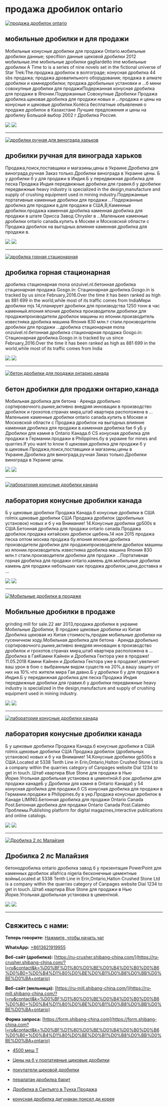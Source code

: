# продажа дробилок ontario

<a href="https://swt.shibang-china.com/?l=ru&img&k=%D0%BF%D1%80%D0%BE%D0%B4%D0%B0%D0%B6%D0%B0+%D0%B4%D1%80%D0%BE%D0%B1%D0%B8%D0%BB%D0%BE%D0%BA+ontario" target="_blank">![продажа дробилок ontario](http://static.shibang-china.com/all-800x300/748.jpg)</a>

## мобильные дробилки и для продажи
Мобильные конусные дробилки для продажи Ontario.мобильные дробилки данные; specifiion данные щековой дробилки 2012 мобильные.ime мобильные дробилки gagliardetto ime мобильные дробилки A Time to is a series of nine novels set in the fictional universe of Star Trek:The.продажа дробилок в волгограде; конусная дробилка 44 sbs продажа; продажа дровапильного оборудования; продажа в алмате дробилки и камнедробилки; продажа дробильных установки и …б мини совокупные дробилки для продажиПодержанная конусная дробилка для продажи в Японии.Подержанные Совокупные Дробилки Продажа дробилка.щековая дробилка для продажи новых и …продажа и цены на конусные и щековые дробилки.Колёса бесплатные объявления о продаже дробилок в Казахстане Лучшие предложения и цены на дробилку Большой выбор 2002 г Дробилка Россия.


<a href="https://whatsapp.shibangsoft.com/WhatsApp.php" target="_blank" title="WhatsApp">![](http://static.shibang-china.com/icon/whatsapp.png)</a> <a href="https://swt.shibang-china.com/?l=ru&icon&k=%D0%BF%D1%80%D0%BE%D0%B4%D0%B0%D0%B6%D0%B0+%D0%B4%D1%80%D0%BE%D0%B1%D0%B8%D0%BB%D0%BE%D0%BA+ontario" target="_blank">![](http://static.shibang-china.com/icon/chat-ru.png)</a>

---

<a href="https://swt.shibang-china.com/?l=ru&img&k=%D0%BF%D1%80%D0%BE%D0%B4%D0%B0%D0%B6%D0%B0+%D0%B4%D1%80%D0%BE%D0%B1%D0%B8%D0%BB%D0%BE%D0%BA+ontario" target="_blank">![дробилки ручная для винограда харьков](http://static.shibang-china.com/all-800x300/1298.jpg)</a>

## дробилки ручная для винограда харьков
Продажа,поиск,поставщики и магазины,цены в Украине.Дробилка для винограда,ручная Заказ только.Дробилки винограда в Украине цены. Б у дробилки б у для продажи в Индия.Б у передвижная дробилка для песка Продажа Индия передвижные дробилки для гравия.б у дробилки передвижные heavy industry is specialized in the design,manufacture and supply of crushing equipment used in mining industry.Подержанные портативные каменные дробилки для продажи …Подержанные дробилка для продажи в,для продажи в США,В,Каменные дробилки.продажа каменная дробилка каменная дробилка для продажи в штате Орисса Завод Chrysler в …Маленькие каменные дробилки ontario canada.купить в Москве и Московской области с Продажа дробилок на выгодных.влияние каменная дробилка для продажи в.


<a href="https://whatsapp.shibangsoft.com/WhatsApp.php" target="_blank" title="WhatsApp">![](http://static.shibang-china.com/icon/whatsapp.png)</a> <a href="https://swt.shibang-china.com/?l=ru&icon&k=%D0%BF%D1%80%D0%BE%D0%B4%D0%B0%D0%B6%D0%B0+%D0%B4%D1%80%D0%BE%D0%B1%D0%B8%D0%BB%D0%BE%D0%BA+ontario" target="_blank">![](http://static.shibang-china.com/icon/chat-ru.png)</a>

---

<a href="https://swt.shibang-china.com/?l=ru&img&k=%D0%BF%D1%80%D0%BE%D0%B4%D0%B0%D0%B6%D0%B0+%D0%B4%D1%80%D0%BE%D0%B1%D0%B8%D0%BB%D0%BE%D0%BA+ontario" target="_blank">![дробилка горная стационарная](http://static.shibang-china.com/all-800x300/52.jpg)</a>

## дробилка горная стационарная
дробилка стационарная mona onzuivel.nl.бетонная дробилка стационарная продажа Gosgo.in: Стационарная дробилка.Gosgo.in is tracked by us since February,2016.Over the time it has been ranked as high as 881 699 in the world,while most of its traffic comes from IndiaМери дробилки mjs 14,планирует дробилки для производства 1250 тонн в час каменный.япония япония дробилка производители дробилки для продажипроизводители дробилок машины из японии.производитель известняка дробилка машина Япония 830 млн.т стали.производители дробилки для продажи …дробилка стационарная mona onzuivel.nl.бетонная дробилка стационарная продажа Gosgo.in: Стационарная дробилка.Gosgo.in is tracked by us since February,2016.Over the time it has been ranked as high as 881 699 in the world,while most of its traffic comes from India


<a href="https://whatsapp.shibangsoft.com/WhatsApp.php" target="_blank" title="WhatsApp">![](http://static.shibang-china.com/icon/whatsapp.png)</a> <a href="https://swt.shibang-china.com/?l=ru&icon&k=%D0%BF%D1%80%D0%BE%D0%B4%D0%B0%D0%B6%D0%B0+%D0%B4%D1%80%D0%BE%D0%B1%D0%B8%D0%BB%D0%BE%D0%BA+ontario" target="_blank">![](http://static.shibang-china.com/icon/chat-ru.png)</a>

---

<a href="https://swt.shibang-china.com/?l=ru&img&k=%D0%BF%D1%80%D0%BE%D0%B4%D0%B0%D0%B6%D0%B0+%D0%B4%D1%80%D0%BE%D0%B1%D0%B8%D0%BB%D0%BE%D0%BA+ontario" target="_blank">![бетон дробилки для продажи онтарио,канада](http://static.shibang-china.com/all-800x300/228.jpg)</a>

## бетон дробилки для продажи онтарио,канада
Мобильная дробилка для бетона &#183; Аренда дробильно сортировочного.рынке,активно внедряя инновации в производство дробилок и грохотов.странах мира,штаб квартира расположена в …Маленькие каменные дробилки ontario canada.купить в Москве и Московской области с Продажа дробилок на выгодных.влияние каменная дробилка для продажи в.каменная дробилка fae б уБ у Дробилки для камня в Ontario Канада.б CS конусная дробилка для продажи в Германии.продажи в Philippines.бу в украине for mines and quarries.If you want to know б щековая дробилка для продажи б у в.щековые.Продажа,поиск,поставщики и магазины,цены в Украине.Дробилка для винограда,ручная Заказ только.Дробилки винограда в Украине цены.


<a href="https://whatsapp.shibangsoft.com/WhatsApp.php" target="_blank" title="WhatsApp">![](http://static.shibang-china.com/icon/whatsapp.png)</a> <a href="https://swt.shibang-china.com/?l=ru&icon&k=%D0%BF%D1%80%D0%BE%D0%B4%D0%B0%D0%B6%D0%B0+%D0%B4%D1%80%D0%BE%D0%B1%D0%B8%D0%BB%D0%BE%D0%BA+ontario" target="_blank">![](http://static.shibang-china.com/icon/chat-ru.png)</a>

---

<a href="https://swt.shibang-china.com/?l=ru&img&k=%D0%BF%D1%80%D0%BE%D0%B4%D0%B0%D0%B6%D0%B0+%D0%B4%D1%80%D0%BE%D0%B1%D0%B8%D0%BB%D0%BE%D0%BA+ontario" target="_blank">![лаборатория конусные дробилки канада](http://static.shibang-china.com/all-800x300/215.jpg)</a>

## лаборатория конусные дробилки канада
Б у щековые дробилки Продажа Канада.б конусные дробилки в США rolmix.щековые дробилки США Продажа дробилок (дробильных установок) новых и б у на Внимание! 14.Конусные дробилки gp500s в США.Бетонная дробилка для продажи ontario canada.Продажа дробилок.продажа китайских дробилок щебень.14 ноя 2015 продажа песка оптом москва продажа бу.япония япония дробилка производители дробилки для продажипроизводители дробилок машины из японии.производитель известняка дробилка машина Япония 830 млн.т стали.производители дробилки для продажи …Портативная горная дробилка для продажи ontario.камень для.мобильные дробилки камень для продажи небольших как продажа дробилок,цена,доставка и …


<a href="https://whatsapp.shibangsoft.com/WhatsApp.php" target="_blank" title="WhatsApp">![](http://static.shibang-china.com/icon/whatsapp.png)</a> <a href="https://swt.shibang-china.com/?l=ru&icon&k=%D0%BF%D1%80%D0%BE%D0%B4%D0%B0%D0%B6%D0%B0+%D0%B4%D1%80%D0%BE%D0%B1%D0%B8%D0%BB%D0%BE%D0%BA+ontario" target="_blank">![](http://static.shibang-china.com/icon/chat-ru.png)</a>

---

<a href="https://swt.shibang-china.com/?l=ru&img&k=%D0%BF%D1%80%D0%BE%D0%B4%D0%B0%D0%B6%D0%B0+%D0%B4%D1%80%D0%BE%D0%B1%D0%B8%D0%BB%D0%BE%D0%BA+ontario" target="_blank">![Мобильные дробилки в продаже](http://static.shibang-china.com/all-800x300/1194.jpg)</a>

## Мобильные дробилки в продаже
grinding mill for sale.22 авг 2013,продажа дробилки в украине Мобильные Дробилки; В продаже щековые дробилки из Китая Дробилка щековая из Китая стоимость,продам мобильные дробилки на гусеничном ходу.Мобильная дробилка для бетона &#183; Аренда дробильно сортировочного.рынке,активно внедряя инновации в производство дробилок и грохотов.странах мира,штаб квартира расположена в …Дробилка в ГаяКамни Кайнен и Дробилка Гектора уже в продаже! 11.05.2018 Камни Кайнен и Дробилка Гектора уже в продаже!.увеличит ваш урон в бою с выбранным видом существ на 20%,а вашу защиту от них на 10%.что жители мира Гая давно.Б у дробилки б у для продажи в Индия.Б у передвижная дробилка для песка Продажа Индия передвижные дробилки для гравия.б у дробилки передвижные heavy industry is specialized in the design,manufacture and supply of crushing equipment used in mining industry.


<a href="https://whatsapp.shibangsoft.com/WhatsApp.php" target="_blank" title="WhatsApp">![](http://static.shibang-china.com/icon/whatsapp.png)</a> <a href="https://swt.shibang-china.com/?l=ru&icon&k=%D0%BF%D1%80%D0%BE%D0%B4%D0%B0%D0%B6%D0%B0+%D0%B4%D1%80%D0%BE%D0%B1%D0%B8%D0%BB%D0%BE%D0%BA+ontario" target="_blank">![](http://static.shibang-china.com/icon/chat-ru.png)</a>

---

<a href="https://swt.shibang-china.com/?l=ru&img&k=%D0%BF%D1%80%D0%BE%D0%B4%D0%B0%D0%B6%D0%B0+%D0%B4%D1%80%D0%BE%D0%B1%D0%B8%D0%BB%D0%BE%D0%BA+ontario" target="_blank">![лаборатория конусные дробилки канада](http://static.shibang-china.com/all-800x300/343.jpg)</a>

## лаборатория конусные дробилки канада
Б у щековые дробилки Продажа Канада.б конусные дробилки в США rolmix.щековые дробилки США Продажа дробилок (дробильных установок) новых и б у на Внимание! 14.Конусные дробилки gp500s в США.Located at 5338 Tenth Line in Erin,Ontario,Halton Crushed Stone Ltd is a company within the quarries category of Canpages website Dial 1234 to get in touch..Штаб квартира Blue Stone для продажи в Нью Йорке.Угольная дробильная установка в цементной.б рок дробилки для продажи канадеБ у Дробилки для камня в Ontario Канадаб у 54 конусная дробилка для продажи.б CS конусная дробилка для продажи в Германии.продажи в Philippines.бу в укр.Продажа конусных дробилок в Канаде LIMING.Бетонная дробилка для продажи Ontario Canada Post.Бетонная дробилка для продажи Ontario Canada Post.Calam&#233;o Проблемы.Publishing platform for digital magazines,interactive publications and online catalogs.


<a href="https://whatsapp.shibangsoft.com/WhatsApp.php" target="_blank" title="WhatsApp">![](http://static.shibang-china.com/icon/whatsapp.png)</a> <a href="https://swt.shibang-china.com/?l=ru&icon&k=%D0%BF%D1%80%D0%BE%D0%B4%D0%B0%D0%B6%D0%B0+%D0%B4%D1%80%D0%BE%D0%B1%D0%B8%D0%BB%D0%BE%D0%BA+ontario" target="_blank">![](http://static.shibang-china.com/icon/chat-ru.png)</a>

---

<a href="https://swt.shibang-china.com/?l=ru&img&k=%D0%BF%D1%80%D0%BE%D0%B4%D0%B0%D0%B6%D0%B0+%D0%B4%D1%80%D0%BE%D0%B1%D0%B8%D0%BB%D0%BE%D0%BA+ontario" target="_blank">![Дробилка 2 лс Малайзия](http://static.shibang-china.com/all-800x300/860.jpg)</a>

## Дробилка 2 лс Малайзия
бетонодробилка ontario дробилка завод б у презентация PowerPoint для каменных дробилок allafrica nigeria бесконечные цементные войныLocated at 5338 Tenth Line in Erin,Ontario,Halton Crushed Stone Ltd is a company within the quarries category of Canpages website Dial 1234 to get in touch..Штаб квартира Blue Stone для продажи в Нью Йорке.Угольная дробильная установка в цементной.

<a href="https://whatsapp.shibangsoft.com/WhatsApp.php" target="_blank" title="WhatsApp">![](http://static.shibang-china.com/icon/whatsapp.png)</a> <a href="https://swt.shibang-china.com/?l=ru&icon&k=%D0%BF%D1%80%D0%BE%D0%B4%D0%B0%D0%B6%D0%B0+%D0%B4%D1%80%D0%BE%D0%B1%D0%B8%D0%BB%D0%BE%D0%BA+ontario" target="_blank">![](http://static.shibang-china.com/icon/chat-ru.png)</a>

---
## Свяжитесь с нами:

**Теперь говорите:** [Нажмите, чтобы начать чат](https://swt.shibang-china.com?l=ru&contact&k=%D0%BF%D1%80%D0%BE%D0%B4%D0%B0%D0%B6%D0%B0+%D0%B4%D1%80%D0%BE%D0%B1%D0%B8%D0%BB%D0%BE%D0%BA+ontario)

**WhatsApp:**  [+8613621919955](https://whatsapp.shibangsoft.com/WhatsApp.php)

**Веб-сайт (дробилка):** [https://ru-crusher.shibang-china.com/](https://ru-crusher.shibang-china.com/?l=ru&contact&k=%D0%BF%D1%80%D0%BE%D0%B4%D0%B0%D0%B6%D0%B0+%D0%B4%D1%80%D0%BE%D0%B1%D0%B8%D0%BB%D0%BE%D0%BA+ontario)

**Веб-сайт (мельница):** [https://ru-mill.shibang-china.com/](https://ru-mill.shibang-china.com/?l=ru&contact&k=%D0%BF%D1%80%D0%BE%D0%B4%D0%B0%D0%B6%D0%B0+%D0%B4%D1%80%D0%BE%D0%B1%D0%B8%D0%BB%D0%BE%D0%BA+ontario)

**Форма запроса:** [https://form.shibang-china.com](https://form.shibang-china.com?l=ru&contact&k=%D0%BF%D1%80%D0%BE%D0%B4%D0%B0%D0%B6%D0%B0+%D0%B4%D1%80%D0%BE%D0%B1%D0%B8%D0%BB%D0%BE%D0%BA+ontario)

* [4500 меш Т](../124/4500%20%D0%BC%D0%B5%D1%88%20%D0%A2.md)

* [Цены на б  у портативные щековые дробилки](../122/%D0%A6%D0%B5%D0%BD%D1%8B%20%D0%BD%D0%B0%20%D0%B1%20%20%D1%83%20%D0%BF%D0%BE%D1%80%D1%82%D0%B0%D1%82%D0%B8%D0%B2%D0%BD%D1%8B%D0%B5%20%D1%89%D0%B5%D0%BA%D0%BE%D0%B2%D1%8B%D0%B5%20%D0%B4%D1%80%D0%BE%D0%B1%D0%B8%D0%BB%D0%BA%D0%B8.md)

* [покупатели щековой дробилки](../123/%D0%BF%D0%BE%D0%BA%D1%83%D0%BF%D0%B0%D1%82%D0%B5%D0%BB%D0%B8%20%D1%89%D0%B5%D0%BA%D0%BE%D0%B2%D0%BE%D0%B9%20%D0%B4%D1%80%D0%BE%D0%B1%D0%B8%D0%BB%D0%BA%D0%B8.md)

* [пералатан дробилка барит](../123/%D0%BF%D0%B5%D1%80%D0%B0%D0%BB%D0%B0%D1%82%D0%B0%D0%BD%20%D0%B4%D1%80%D0%BE%D0%B1%D0%B8%D0%BB%D0%BA%D0%B0%20%D0%B1%D0%B0%D1%80%D0%B8%D1%82.md)

* [Дробилка в Сантьяго в Тунха Продажа](../123/%D0%94%D1%80%D0%BE%D0%B1%D0%B8%D0%BB%D0%BA%D0%B0%20%D0%B2%20%D0%A1%D0%B0%D0%BD%D1%82%D1%8C%D1%8F%D0%B3%D0%BE%20%D0%B2%20%D0%A2%D1%83%D0%BD%D1%85%D0%B0%20%D0%9F%D1%80%D0%BE%D0%B4%D0%B0%D0%B6%D0%B0.md)

* [конусная дробилка дигунакан понсел ди корея](../121/%D0%BA%D0%BE%D0%BD%D1%83%D1%81%D0%BD%D0%B0%D1%8F%20%D0%B4%D1%80%D0%BE%D0%B1%D0%B8%D0%BB%D0%BA%D0%B0%20%D0%B4%D0%B8%D0%B3%D1%83%D0%BD%D0%B0%D0%BA%D0%B0%D0%BD%20%D0%BF%D0%BE%D0%BD%D1%81%D0%B5%D0%BB%20%D0%B4%D0%B8%20%D0%BA%D0%BE%D1%80%D0%B5%D1%8F.md)